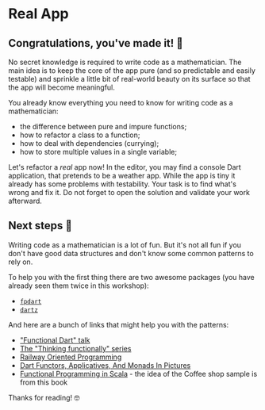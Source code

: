 # Real App

## Congratulations, you've made it! 🥳

No secret knowledge is required to write code as a mathematician. The main idea is to keep the core of the app pure (and so predictable and easily testable) and sprinkle a little bit of real-world beauty on its surface so that the app will become meaningful.

You already know everything you need to know for writing code as a mathematician:
* the difference between pure and impure functions;
* how to refactor a class to a function;
* how to deal with dependencies (currying);
* how to store multiple values in a single variable;

Let's refactor a _real_ app now! In the editor, you may find a console Dart application, that pretends to be a weather app. While the app is tiny it already has some problems with testability. Your task is to find what's wrong and fix it. Do not forget to open the solution and validate your work afterward.

## Next steps 💃

Writing code as a mathematician is a lot of fun. But it's not all fun if you don't have good data structures and don't know some common patterns to rely on. 

To help you with the first thing there are two awesome packages (you have already seen them twice in this workshop):
* [`fpdart`](https://pub.dev/packages/fpdart)
* [`dartz`](https://pub.dev/packages/dartz)

And here are a bunch of links that might help you with the patterns:
* ["Functional Dart" talk](https://youtu.be/p9dY-vp7xzY)
* [The "Thinking functionally" series](https://fsharpforfunandprofit.com/series/thinking-functionally/)
* [Railway Oriented Programming](https://fsharpforfunandprofit.com/rop/)
* [Dart Functors, Applicatives, And Monads In Pictures](https://medium.com/p/ddd8c54bce15)
* [Functional Programming in Scala](https://www.manning.com/books/functional-programming-in-scala-second-edition) - the idea of the Coffee shop sample is from this book

Thanks for reading! 🤓